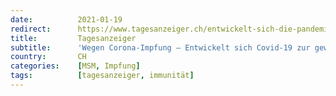 ```yaml
---
date:          2021-01-19
redirect:      https://www.tagesanzeiger.ch/entwickelt-sich-die-pandemie-zur-gewoehnlichen-erkaeltung-742316167267
title:         Tagesanzeiger
subtitle:      'Wegen Corona-Impfung – Entwickelt sich Covid-19 zur gewöhnlichen Erkältung?'
country:       CH
categories:    [MSM, Impfung]
tags:          [tagesanzeiger, immunität]
---
```

